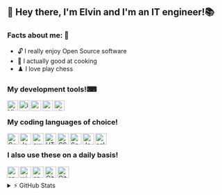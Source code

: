 
## 👋 Hey there, I'm Elvin and I'm an IT engineer!📚

### Facts about me: 🍏
 - 🔓 I really enjoy Open Source software 
 - :bowl_with_spoon: I actually good at cooking
 - :chess_pawn: I love play chess


### My development tools!⌨
<img align="left" alt="Visual Studio Code" width="24px" src="https://cdn.jsdelivr.net/npm/simple-icons@3.12.0/icons/visualstudiocode.svg">
<img align="left" alt="intellijidea" width="24px" src="https://cdn.jsdelivr.net/npm/simple-icons@3.12.0/icons/intellijidea.svg">
<img align="left" alt="androidstudio" width="24px" src="https://cdn.jsdelivr.net/npm/simple-icons@3.12.0/icons/androidstudio.svg">
<img align="left" alt="xcode" width="24px" src="https://cdn.jsdelivr.net/npm/simple-icons@3.12.0/icons/xcode.svg">
<img align="left" alt="github" width="24px" src="https://cdn.jsdelivr.net/npm/simple-icons@3.12.0/icons/github.svg">
<br>

### My coding languages of choice!
<img align="left" alt="C++" width="26px" src="https://cdn.jsdelivr.net/npm/simple-icons@3.12.0/icons/cplusplus.svg">
<img align="left" alt="Java" width="26px" src="https://cdn.jsdelivr.net/npm/simple-icons@3.12.0/icons/java.svg">
<img align="left" alt="swift" width="26px" src="https://cdn.jsdelivr.net/npm/simple-icons@3.12.0/icons/swift.svg">
<img align="left" alt="HTML5" width="26px" src="https://cdn.jsdelivr.net/npm/simple-icons@3.12.0/icons/html5.svg">
<img align="left" alt="CSS3" width="26px" src="https://cdn.jsdelivr.net/npm/simple-icons@3.12.0/icons/css3.svg">
<img align="left" alt="Sass" width="26px" src="https://cdn.jsdelivr.net/npm/simple-icons@3.12.0/icons/sass.svg">
<img align="left" alt="JavaScript" width="26px" src="https://cdn.jsdelivr.net/npm/simple-icons@3.12.0/icons/javascript.svg">
<img align="left" alt="sql" width="26px" src="https://cdn.jsdelivr.net/npm/simple-icons@3.12.0/icons/sql.svg">
<br>

### I also use these on a daily basis!
<img align="left" alt="android" width="26px" src="https://cdn.jsdelivr.net/npm/simple-icons@3.12.0/icons/linux.svg">
<img align="left" alt="windows" width="26px" src="https://cdn.jsdelivr.net/npm/simple-icons@3.12.0/icons/docker.svg">
<img align="left" alt="apple" width="26px" src="https://cdn.jsdelivr.net/npm/simple-icons@3.12.0/icons/kubernetes.svg">
<img align="left" alt="Git" width="26px" src="https://cdn.jsdelivr.net/npm/simple-icons@3.12.0/icons/git.svg">
<img align="left" alt="GitHub" width="26px" src="https://cdn.jsdelivr.net/npm/simple-icons@3.12.0/icons/github.svg">
<br>
<br>

<details>
  <summary>⚡ GitHub Stats</summary>

  <img alt="Elvin's GitHub Stats" src="https://github-readme-stats.vercel.app/api?username=tmariaelvin&show_icons=true&hide_border=true&theme=material-palenight&count_private=true">
  
</details>


